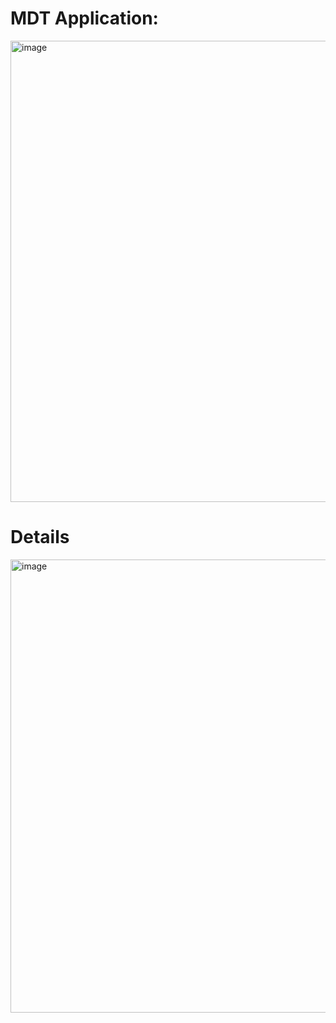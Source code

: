 <h1>MDT Application: </h1>

<img width="1358" height="738" alt="image" src="https://github.com/user-attachments/assets/454ec0ab-acf5-497b-8b78-f65057ef772a" />


<h1>Details</h1>
<img width="1371" height="725" alt="image" src="https://github.com/user-attachments/assets/ee3b83c6-2551-4e49-918c-4ed832a41dc4" />
